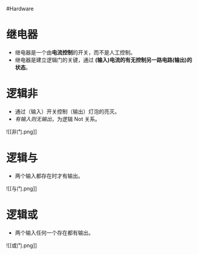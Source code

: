 #Hardware
#  继电器
 - 继电器是一个由**电流控制**的开关，而不是人工控制。
 - 继电器是建立逻辑门的关键，通过 **(输入)电流的有无控制另一路电路(输出)的状态**。
 
# 逻辑非
- 通过（输入）开关控制（输出）灯泡的亮灭。
- *有输入则无输出*，为逻辑 Not 关系。

![[非门.png]]

# 逻辑与
- 两个输入都存在时才有输出。

![[与门.png]]

# 逻辑或
- 两个输入任何一个存在都有输出。

![[或门.png]]
